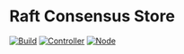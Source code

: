 # Raft Consensus Store

[![Build](https://img.shields.io/github/actions/workflow/status/atomix/atomix/build-and-test-stores-raft.yml?style=for-the-badge)](https://github.com/atomix/atomix/actions/workflows/build-and-test-stores-raft.yml)
[![Controller](https://img.shields.io/docker/v/atomix/raft-controller?style=for-the-badge)](https://hub.docker.com/repository/docker/atomix/raft-controller)
[![Node](https://img.shields.io/docker/v/atomix/raft-node?style=for-the-badge)](https://hub.docker.com/repository/docker/atomix/raft-node)
